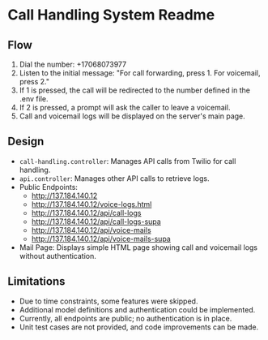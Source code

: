# Call Handling System Readme

## Flow
1. Dial the number: +17068073977
2. Listen to the initial message: "For call forwarding, press 1. For voicemail, press 2."
3. If 1 is pressed, the call will be redirected to the number defined in the .env file.
4. If 2 is pressed, a prompt will ask the caller to leave a voicemail.
5. Call and voicemail logs will be displayed on the server's main page.

## Design
- `call-handling.controller`: Manages API calls from Twilio for call handling.
- `api.controller`: Manages other API calls to retrieve logs.
- Public Endpoints:
  - http://137.184.140.12
  - http://137.184.140.12/voice-logs.html
  - http://137.184.140.12/api/call-logs
  - http://137.184.140.12/api/call-logs-supa
  - http://137.184.140.12/api/voice-mails
  - http://137.184.140.12/api/voice-mails-supa
- Mail Page: Displays simple HTML page showing call and voicemail logs without authentication.

## Limitations
- Due to time constraints, some features were skipped.
- Additional model definitions and authentication could be implemented.
- Currently, all endpoints are public; no authentication is in place.
- Unit test cases are not provided, and code improvements can be made.
